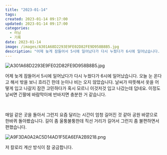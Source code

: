 ```yaml
---
title: "2023-01-14"
tags:
created: 2023-01-14 09:17:00
updated: 2023-01-14 09:17:00
categories:
  - 러닝
  - 기록
date: 2023-01-14
image: /images/A301A68D2293E9FE02D82FE9D958B8B5.jpg
description: "어제 늦게 잠들어서 5시에 일어났다가 다시 누웠다가 6시에 일어났습니다. 오늘 눈 온다고 해서 밖을 보니 흐리긴 한데 눈이나 비는 오지 않았습니다. 날씨가 따뜻해서 옷을 어떻게 입고 나갈지 잠깐 고민하다가 혹시 모르니 이것저것 입고 나갔는데 덥네요. 이정도 날씨면 긴팔에 바람막이에 반바"
---
```


![A301A68D2293E9FE02D82FE9D958B8B5.jpg](/images/A301A68D2293E9FE02D82FE9D958B8B5.jpg)
 
 

어제 늦게 잠들어서 5시에 일어났다가 다시 누웠다가 6시에 일어났습니다. 오늘 눈 온다고 해서 밖을 보니 흐리긴 한데 눈이나 비는 오지 않았습니다. 날씨가 따뜻해서 옷을 어떻게 입고 나갈지 잠깐 고민하다가 혹시 모르니 이것저것 입고 나갔는데 덥네요. 이정도 날씨면 긴팔에 바람막이에 반바지면 충분한 거 같습니다.

 

매일 같은 곳을 돌아서 그런지 요즘 달리는 시간이 엄청 길어진 것 같아 공원 바깥으로 한바퀴 돌아봤습니다. 길이 좀 울퉁불퉁한데 직선 거리가 길어서 그런지 좀 불편하면서 편했습니다.

 
 ![A9F3DA0A2AC5D14AD1F5EA6EFA2B9218.png](/images/A9F3DA0A2AC5D14AD1F5EA6EFA2B9218.png)
 
 

저 칼로리 계산 방식이 참 궁금합니다.
